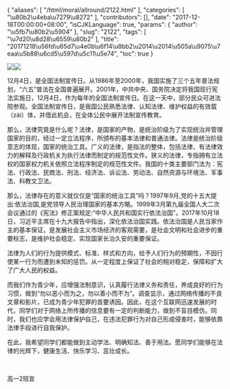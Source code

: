 {
    "aliases": [
        "/html/moral/allround/2122.html"
    ],
    "categories": [
        "\u80b2\u4eba\u7279\u8272"
    ],
    "contributors": [],
    "date": "2017-12-18T00:00:00+08:00",
    "isCJKLanguage": true,
    "params": {
        "author": "\u5fb7\u80b2\u5904"
    },
    "slug": "2122",
    "tags": [
        "\u7d20\u8d28\u6559\u80b2"
    ],
    "title": "20171218\u56fd\u65d7\u4e0b\u6f14\u8bb2\u2014\u2014\u505a\u9075\u7eaa\u5b88\u6cd5\u597d\u5c11\u5e74",
    "toc": true
}

![](https://cdn.tfls.online/mirror/full/5f6ebecf12acb15b0f5bfe61baa12591b6445ad2.jpg)![](https://cdn.tfls.online/mirror/full/fd747e37c99e6fc374c3e64c06d0b86b40c3b02a.jpg)




  





  





12月4日，是全国法制宣传日。从1986年至2000年，我国实施了三个五年普法规划，“六五”普法在全国普遍展开。2001年，中共中央、国务院决定将我国现行宪法实施日，12月4日，作为每年的全国法制宣传日。在这一天中，部分民众可进法院参观。全国法制宣传日，是我国公民熟悉法律、认知法律、维护权益的有效载（zài）体，并借此机会，在全体公民中展开法制宣传教育。




那么，法律究竟是什么呢？法律，是国家的产物，是统治阶级为了实现统治并管理国家的目的，经过一定立法程序，所颁布的基本法律和普通法律。法律是统治阶级意志的体现，国家的统治工具。广义的法律，是指法的整体，包括法律、有法律效力的解释及行政机关为执行法律而制定的规范性文件。狭义的法律，专指拥有立法权的国家权力机关依照立法程序制定的规范性文件。我国的十类主要部门法为：宪法、行政法、民商法、刑法、经济法、诉讼法、劳动法、自然资源与环境法、军事法、科教文卫法。




那么，法律存在的意义就仅仅是“国家的统治工具”吗？1997年9月,党的十五大提出:依法治国,是党领导人民治理国家的基本方略。1999年3月第九届全国人大二次会议通过的《宪法》修正案规定:“中华人民共和国实行依法治国”。2017年10月18日，习近平主席在十九大报告中指出，深化依法治国实践。依法治国是人民当家作主的基本保证，是发展社会主义市场经济的客观需要，是社会文明和社会进步的重要标志，是维护社会稳定、实现国家长治久安的重要保证。




法律为人们的行为提供模式、标准、样式和方向，给予人们行为的预期性，不因行使某一行为而遭到未知的惩罚。从一定程度上保证了社会的相对稳定，保障和扩大了广大人民的权益。




而我们作为青少年，应增强法制意识，认真履行法律义务和责任，养成良好的行为习惯，做到“勿以恶小而为之，勿以善小而不为”。调查显示，通过网络传播的不良文章和影片，已成为青少年犯罪的首要诱因。因此，在这个互联网迅速发展的时代，同学们对于网络上所传播的信息要有一定的判断能力，做到不盲目模仿。同时，我们也应学会用法律保护自己，在违法犯罪行为对自己形成侵害时，能够依靠法律手段进行自我保护。




在此，我希望同学们都能做到主动学法、明确知法、善于用法。愿同学们能够在法律的光辉下，健康生活、快乐学习、茁壮成长。




 




 




高一2班宣



  


  





  



